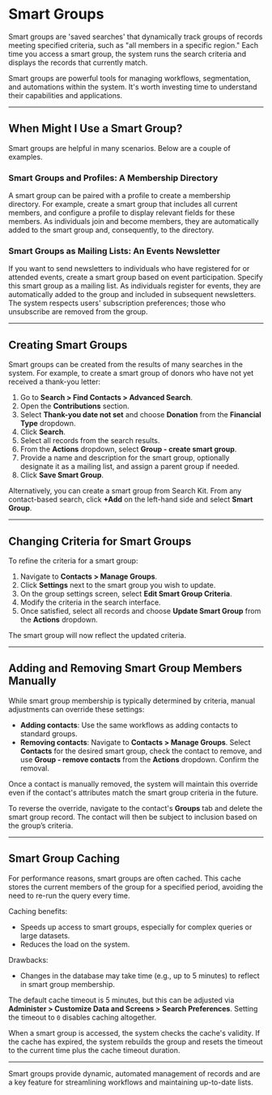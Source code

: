 # Smart Groups

Smart groups are 'saved searches' that dynamically track groups of records meeting specified criteria, such as "all members in a specific region." Each time you access a smart group, the system runs the search criteria and displays the records that currently match.

Smart groups are powerful tools for managing workflows, segmentation, and automations within the system. It's worth investing time to understand their capabilities and applications.

---

## When Might I Use a Smart Group?

Smart groups are helpful in many scenarios. Below are a couple of examples.

### Smart Groups and Profiles: A Membership Directory

A smart group can be paired with a profile to create a membership directory. For example, create a smart group that includes all current members, and configure a profile to display relevant fields for these members. As individuals join and become members, they are automatically added to the smart group and, consequently, to the directory.

### Smart Groups as Mailing Lists: An Events Newsletter

If you want to send newsletters to individuals who have registered for or attended events, create a smart group based on event participation. Specify this smart group as a mailing list. As individuals register for events, they are automatically added to the group and included in subsequent newsletters. The system respects users' subscription preferences; those who unsubscribe are removed from the group.

---

## Creating Smart Groups

Smart groups can be created from the results of many searches in the system. For example, to create a smart group of donors who have not yet received a thank-you letter:

1. Go to **Search > Find Contacts > Advanced Search**.
2. Open the **Contributions** section.
3. Select **Thank-you date not set** and choose **Donation** from the **Financial Type** dropdown.
4. Click **Search**.
5. Select all records from the search results.
6. From the **Actions** dropdown, select **Group - create smart group**.
7. Provide a name and description for the smart group, optionally designate it as a mailing list, and assign a parent group if needed.
8. Click **Save Smart Group**.

Alternatively, you can create a smart group from Search Kit. From any contact-based search, click **+Add** on the left-hand side and select **Smart Group**.

---

## Changing Criteria for Smart Groups

To refine the criteria for a smart group:

1. Navigate to **Contacts > Manage Groups**.
2. Click **Settings** next to the smart group you wish to update.
3. On the group settings screen, select **Edit Smart Group Criteria**.
4. Modify the criteria in the search interface.
5. Once satisfied, select all records and choose **Update Smart Group** from the **Actions** dropdown.

The smart group will now reflect the updated criteria.

---

## Adding and Removing Smart Group Members Manually

While smart group membership is typically determined by criteria, manual adjustments can override these settings:

- **Adding contacts**: Use the same workflows as adding contacts to standard groups.
- **Removing contacts**: Navigate to **Contacts > Manage Groups**. Select **Contacts** for the desired smart group, check the contact to remove, and use **Group - remove contacts** from the **Actions** dropdown. Confirm the removal.

Once a contact is manually removed, the system will maintain this override even if the contact's attributes match the smart group criteria in the future.

To reverse the override, navigate to the contact's **Groups** tab and delete the smart group record. The contact will then be subject to inclusion based on the group’s criteria.

---

## Smart Group Caching

For performance reasons, smart groups are often cached. This cache stores the current members of the group for a specified period, avoiding the need to re-run the query every time.

Caching benefits:

- Speeds up access to smart groups, especially for complex queries or large datasets.
- Reduces the load on the system.

Drawbacks:

- Changes in the database may take time (e.g., up to 5 minutes) to reflect in smart group membership.

The default cache timeout is 5 minutes, but this can be adjusted via **Administer > Customize Data and Screens > Search Preferences**. Setting the timeout to `0` disables caching altogether.

When a smart group is accessed, the system checks the cache's validity. If the cache has expired, the system rebuilds the group and resets the timeout to the current time plus the cache timeout duration.

---

Smart groups provide dynamic, automated management of records and are a key feature for streamlining workflows and maintaining up-to-date lists.